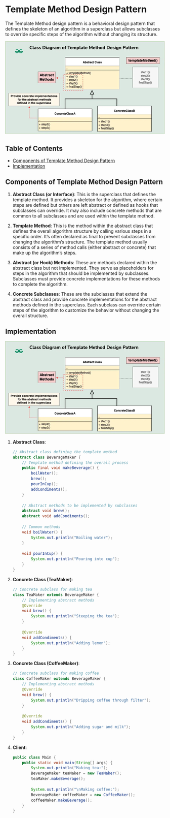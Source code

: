 # Template Method Design Pattern

The Template Method design pattern is a behavioral design pattern that defines the skeleton of an algorithm in a superclass but allows subclasses to override specific steps of the algorithm without changing its structure.

![alt text](uml.png)

## Table of Contents

-   [Components of Template Method Design Pattern](#components-of-template-method-design-pattern)
-   [Implementation](#implementation)

## Components of Template Method Design Pattern

1. **Abstract Class (or Interface)**:
   This is the superclass that defines the template method. It provides a skeleton for the algorithm, where certain steps are defined but others are left abstract or defined as hooks that subclasses can override. It may also include concrete methods that are common to all subclasses and are used within the template method.

2. **Template Method**:
   This is the method within the abstract class that defines the overall algorithm structure by calling various steps in a specific order. It’s often declared as final to prevent subclasses from changing the algorithm’s structure. The template method usually consists of a series of method calls (either abstract or concrete) that make up the algorithm’s steps.

3. **Abstract (or Hook) Methods**:
   These are methods declared within the abstract class but not implemented. They serve as placeholders for steps in the algorithm that should be implemented by subclasses. Subclasses must provide concrete implementations for these methods to complete the algorithm.

4. **Concrete Subclasses**:
   These are the subclasses that extend the abstract class and provide concrete implementations for the abstract methods defined in the superclass. Each subclass can override certain steps of the algorithm to customize the behavior without changing the overall structure.

## Implementation

![alt text](implementation.png)

1. **Abstract Class**:

    ```java
    // Abstract class defining the template method
    abstract class BeverageMaker {
        // Template method defining the overall process
        public final void makeBeverage() {
            boilWater();
            brew();
            pourInCup();
            addCondiments();
        }

        // Abstract methods to be implemented by subclasses
        abstract void brew();
        abstract void addCondiments();

        // Common methods
        void boilWater() {
            System.out.println("Boiling water");
        }

        void pourInCup() {
            System.out.println("Pouring into cup");
        }
    }
    ```

2. **Concrete Class (TeaMaker)**:

    ```java
    // Concrete subclass for making tea
    class TeaMaker extends BeverageMaker {
        // Implementing abstract methods
        @Override
        void brew() {
            System.out.println("Steeping the tea");
        }

        @Override
        void addCondiments() {
            System.out.println("Adding lemon");
        }
    }
    ```

3. **Concrete Class (CoffeeMaker)**:

    ```java
    // Concrete subclass for making coffee
    class CoffeeMaker extends BeverageMaker {
        // Implementing abstract methods
        @Override
        void brew() {
            System.out.println("Dripping coffee through filter");
        }

        @Override
        void addCondiments() {
            System.out.println("Adding sugar and milk");
        }
    }
    ```

4. **Client**:

    ```java
    public class Main {
        public static void main(String[] args) {
            System.out.println("Making tea:");
            BeverageMaker teaMaker = new TeaMaker();
            teaMaker.makeBeverage();

            System.out.println("\nMaking coffee:");
            BeverageMaker coffeeMaker = new CoffeeMaker();
            coffeeMaker.makeBeverage();
        }
    }
    ```
